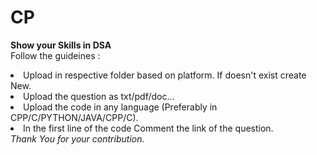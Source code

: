 # CP
<b> Show your Skills in DSA </b><br>
Follow the guideines :<br>
<li>Upload in respective folder based on platform. If doesn't exist create New.</li>
<li>Upload the question as txt/pdf/doc...</li>
<li>Upload the code in any language (Preferably in CPP/C/PYTHON/JAVA/CPP/C).</li>
<li>In the first line of the code Comment the link of the question.</li>
<i>Thank You for your contribution.</i>
